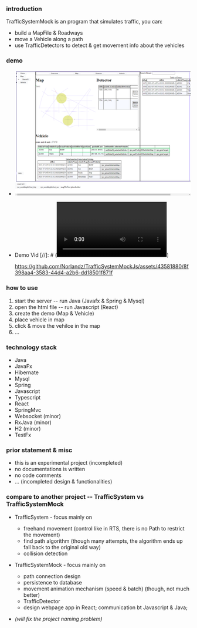 ### introduction

TrafficSystemMock is an program that simulates traffic, you can: 
- build a MapFile & Roadways
- move a Vehicle along a path
- use TrafficDetectors to detect & get movement info about the vehicles

### demo

- ![Demo Img](<TrafficSystemMock Demo 20230714_230239Z Intro .png>)

- Demo Vid [//]: # (<video src="TrafficSystemMock%20Demo%2020230714_225153%20Intro%20.mp4" controls title="Demo Vid"></video>)
  
  https://github.com/Norlandz/TrafficSystemMockJs/assets/43581880/8f398aa4-3583-44d4-a2b6-dd18501f871f


### how to use

1. start the server -- run Java (Javafx & Spring & Mysql)
1. open the html file -- run Javascript (React)
1. create the demo (Map & Vehicle)
1. place vehicle in map 
1. click & move the vehilce in the map
2. ...

### technology stack

- Java
- JavaFx
- Hibernate
- Mysql
- Spring
- Javascript
- Typescript
- React
- SpringMvc
- Websocket (minor)
- RxJava (minor)
- H2 (minor)
- TestFx

### prior statement & misc

- this is an experimental project (incompleted)
- no documentations is written 
- no code comments
- ... (incompleted design & functionalities)

### compare to another project -- TrafficSystem vs TrafficSystemMock

- TrafficSystem - focus mainly on
  - freehand movement (control like in RTS, there is no Path to restrict the movement) 
  - find path algorithm (though many attempts, the algorithm ends up fall back to the original old way)
  - collision detection
- TrafficSystemMock - focus mainly on
  - path connection design
  - persistence to database
  - movement animation mechanism (speed & batch) (though, not much better)
  - TrafficDetector
  - design webpage app in React; communication bt Javascript & Java;

- *(will fix the project naming problem)*
